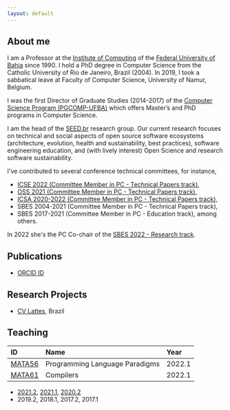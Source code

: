 ```yaml
---
layout: default
---
```


## About me 

I am a Professor at the [Institute of Computing](https://computacao.ufba.br/) 
of the [Federal University of Bahia](https://ufba.br/) since 1990. 
I hold a PhD degree in Computer Science from the Catholic University of Rio de Janeiro, Brazil (2004). 
In 2019, I took a sabbatical leave at Faculty of Computer Science, University of Namur, Belgium.

I was the first Director of Graduate Studies (2014-2017) of the 
[Computer Science Program (PGCOMP-UFBA)](https://computacao.ufba.br/pt-br/programa-de-pos-graduacao-em-ciencia-da-computacao) 
which offers Master’s and PhD programs in Computer Science. 

I am the head of the [SEED.br](https://seed-br.github.io/) research group.
Our current research focuses on technical and social aspects of open source software ecosystems (architecture, evolution, health and sustainability, best practices), software engineering education, and (with lively interest) Open Science and research software sustainability.

I've contributed to several conference technical committees, for instance, 
- [ICSE 2022 (Committee Member in PC - Technical Papers track)](https://conf.researchr.org/profile/christinavonflach),
- [OSS 2021 (Committee Member in PC - Technical Papers track)](https://www.oss2021.org/committee/oss-2021-papers-program-committee), 
- [ICSA 2020-2022 (Committee Member in PC - Technical Papers track)](https://icsa-conferences.org/series/), 
- SBES 2004-2021 (Committee Member in PC - Technical Papers track), 
- SBES 2017-2021 (Committee Member in PC - Education track), among others.

In 2022 she's the PC Co-chair of the [SBES 2022 - Research track](https://cbsoft2022.facom.ufu.br/).

## Publications

* [ORCID ID](https://orcid.org/0000-0001-5172-9641)

## Research Projects

* [CV Lattes](http://lattes.cnpq.br/1827829018668226), Brazil

## Teaching

| ID     | Name                                            | Year   |
|:-------|:------------------------------------------------|:-------|
|[MATA56](https://github.com/mata56-ic-ufba/paradigmas)|Programming Language Paradigms|2022.1|
|[MATA61](https://github.com/mata61-ic-ufba/compiladores)|Compilers|2022.1|

+ [2021.2](teaching/20212-teaching.md), [2021.1](teaching/20211-teaching.md), [2020.2](teaching/20202-teaching.md)
+ 2019.2, 2018.1, 2017.2, 2017.1
